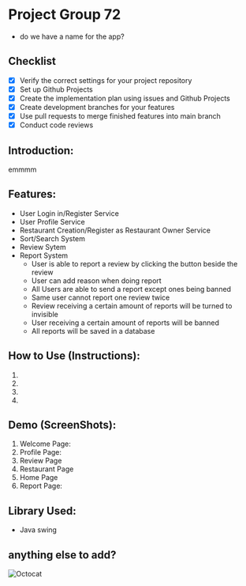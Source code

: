 # Project Group 72
* do we have a name for the app? 


## Checklist
- [x] Verify the correct settings for your project repository
- [x] Set up Github Projects
- [x] Create the implementation plan using issues and Github Projects
- [x] Create development branches for your features
- [x] Use pull requests to merge finished features into main branch
- [x] Conduct code reviews

## Introduction:
emmmm


  ## Features:
* User Login in/Register Service
* User Profile Service
* Restaurant Creation/Register as Restaurant Owner Service
* Sort/Search System
* Review Sytem
* Report System
  * User is able to report a review by clicking the button beside the review
  * User can add reason when doing report
  * All Users are able to send a report except ones being banned
  * Same user cannot report one review twice
  * Review receiving a certain amount of reports will be turned to invisible
  * User receiving a certain amount of reports will be banned
  * All reports will be saved in a database


## How to Use (Instructions):
1.
2.
3.
4.


## Demo (ScreenShots):
1. Welcome Page:
2. Profile Page:
3. Review Page
4. Restaurant Page
5. Home Page
6. Report Page:



## Library Used:
* Java swing



## anything else to add? 
![Octocat](https://media.tenor.com/jeqWyvBJftMAAAAC/anime-shocked.gif)
  
